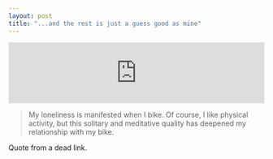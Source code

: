 ```yaml
---
layout: post
title: "...and the rest is just a guess good as mine"
---
```


<iframe style="border: 0; width: 100%; height: 120px;" src="https://bandcamp.com/EmbeddedPlayer/album=2558961217/size=large/bgcol=ffffff/linkcol=0687f5/tracklist=false/artwork=small/track=2772413570/transparent=true/" seamless><a href="http://damionsuomi.bandcamp.com/album/needs-a-little-water">Needs A Little Water by Damion Suomi</a></iframe>

> My loneliness is manifested when I bike. Of course, I like physical activity, but this solitary and meditative quality has deepened my relationship with my bike.

Quote from a dead link.
